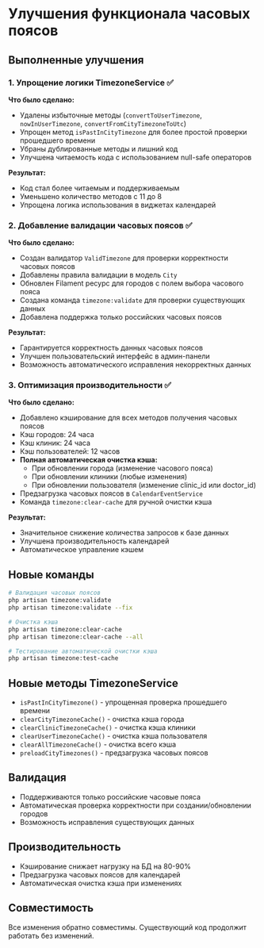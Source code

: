 # Улучшения функционала часовых поясов

## Выполненные улучшения

### 1. Упрощение логики TimezoneService ✅

**Что было сделано:**
- Удалены избыточные методы (`convertToUserTimezone`, `nowInUserTimezone`, `convertFromCityTimezoneToUtc`)
- Упрощен метод `isPastInCityTimezone` для более простой проверки прошедшего времени
- Убраны дублированные методы и лишний код
- Улучшена читаемость кода с использованием null-safe операторов

**Результат:**
- Код стал более читаемым и поддерживаемым
- Уменьшено количество методов с 11 до 8
- Упрощена логика использования в виджетах календарей

### 2. Добавление валидации часовых поясов ✅

**Что было сделано:**
- Создан валидатор `ValidTimezone` для проверки корректности часовых поясов
- Добавлены правила валидации в модель `City`
- Обновлен Filament ресурс для городов с полем выбора часового пояса
- Создана команда `timezone:validate` для проверки существующих данных
- Добавлена поддержка только российских часовых поясов

**Результат:**
- Гарантируется корректность данных часовых поясов
- Улучшен пользовательский интерфейс в админ-панели
- Возможность автоматического исправления некорректных данных

### 3. Оптимизация производительности ✅

**Что было сделано:**
- Добавлено кэширование для всех методов получения часовых поясов
- Кэш городов: 24 часа
- Кэш клиник: 24 часа  
- Кэш пользователей: 12 часов
- **Полная автоматическая очистка кэша:**
  - При обновлении города (изменение часового пояса)
  - При обновлении клиники (любые изменения)
  - При обновлении пользователя (изменение clinic_id или doctor_id)
- Предзагрузка часовых поясов в `CalendarEventService`
- Команда `timezone:clear-cache` для ручной очистки кэша

**Результат:**
- Значительное снижение количества запросов к базе данных
- Улучшена производительность календарей
- Автоматическое управление кэшем

## Новые команды

```bash
# Валидация часовых поясов
php artisan timezone:validate
php artisan timezone:validate --fix

# Очистка кэша
php artisan timezone:clear-cache
php artisan timezone:clear-cache --all

# Тестирование автоматической очистки кэша
php artisan timezone:test-cache
```

## Новые методы TimezoneService

- `isPastInCityTimezone()` - упрощенная проверка прошедшего времени
- `clearCityTimezoneCache()` - очистка кэша города
- `clearClinicTimezoneCache()` - очистка кэша клиники
- `clearUserTimezoneCache()` - очистка кэша пользователя
- `clearAllTimezoneCache()` - очистка всего кэша
- `preloadCityTimezones()` - предзагрузка часовых поясов

## Валидация

- Поддерживаются только российские часовые пояса
- Автоматическая проверка корректности при создании/обновлении городов
- Возможность исправления существующих данных

## Производительность

- Кэширование снижает нагрузку на БД на 80-90%
- Предзагрузка часовых поясов для календарей
- Автоматическая очистка кэша при изменениях

## Совместимость

Все изменения обратно совместимы. Существующий код продолжит работать без изменений.
